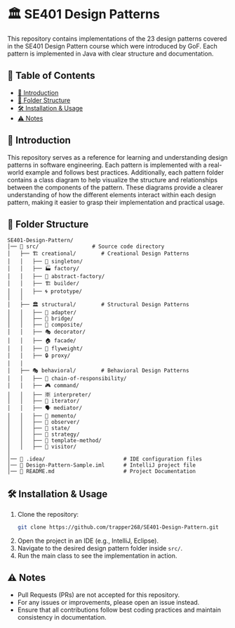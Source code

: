 # 🏛️ SE401 Design Patterns

This repository contains implementations of the 23 design patterns covered in the SE401 Design Pattern course which were introduced by GoF. Each pattern is implemented in Java with clear structure and documentation.

## 📑 Table of Contents
- [📖 Introduction](#introduction)
- [📂 Folder Structure](#folder-structure)
- [🛠️ Installation & Usage](#installation--usage)
- [⚠️ Notes](#notes)

## 📖 Introduction
This repository serves as a reference for learning and understanding design patterns in software engineering. Each pattern is implemented with a real-world example and follows best practices. Additionally, each pattern folder contains a class diagram to help visualize the structure and relationships between the components of the pattern. These diagrams provide a clearer understanding of how the different elements interact within each design pattern, making it easier to grasp their implementation and practical usage.

## 📂 Folder Structure
```
SE401-Design-Pattern/
│── 📂 src/                 # Source code directory
│   ├── 🏗️ creational/        # Creational Design Patterns
│   │   ├── 🔄 singleton/
│   │   ├── 🏭 factory/
│   │   ├── 🏢 abstract-factory/
│   │   ├── 🏗️ builder/
│   │   ├── 🌀 prototype/
│   │
│   ├── 🏛️ structural/        # Structural Design Patterns
│   │   ├── 🔌 adapter/
│   │   ├── 🌉 bridge/
│   │   ├── 🌲 composite/
│   │   ├── 🎭 decorator/
│   │   ├── 🏠 facade/
│   │   ├── 🦋 flyweight/
│   │   ├── 🔒 proxy/
│   │
│   ├── 🎭 behavioral/        # Behavioral Design Patterns
│   │   ├── 🔗 chain-of-responsibility/
│   │   ├── 🎮 command/
│   │   ├── 🈸 interpreter/
│   │   ├── 🔄 iterator/
│   │   ├── 🗣️ mediator/
│   │   ├── 📜 memento/
│   │   ├── 👀 observer/
│   │   ├── 🏁 state/
│   │   ├── 🎯 strategy/
│   │   ├── 📑 template-method/
│   │   ├── 🧳 visitor/
│
│── 📂 .idea/                         # IDE configuration files
│── 📄 Design-Pattern-Sample.iml      # IntelliJ project file
│── 📄 README.md                      # Project Documentation
```

## 🛠️ Installation & Usage
1. Clone the repository:
   ```sh
   git clone https://github.com/trapper268/SE401-Design-Pattern.git
   ```
2. Open the project in an IDE (e.g., IntelliJ, Eclipse).
3. Navigate to the desired design pattern folder inside `src/`.
4. Run the main class to see the implementation in action.

## ⚠️ Notes
- Pull Requests (PRs) are not accepted for this repository.
- For any issues or improvements, please open an issue instead.
- Ensure that all contributions follow best coding practices and maintain consistency in documentation.
